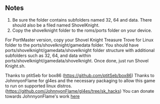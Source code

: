 ## Notes

1. Be sure the folder contains subfolders named 32, 64 and data. There should also be a filed named ShovelKnight.
2. Copy the shovelknight folder to the roms/ports folder on your device.


For PortMaster version, copy your Shovel Knight Treasure Trove for Linux folder to the ports/shovelknight/gamedata folder.  You should have ports/shovelknight/gamedata/shovelknight folder structure with additional subfolders such as 32, 64, and data within ports/shovelknight/gamedata/shovelknight.  Once done, just run Shovel Knight.sh.

Thanks to ptitSeb for box86 (https://github.com/ptitSeb/box86)
Thanks to JohnnyonFlame for gl4es and the necessary packaging to allow this game to run on supported linux distros. (https://github.com/JohnnyonFlame/gl4es/tree/sk_hacks)
You can donate towards JohnnyonFlame's work [here](https://ko-fi.com/johnnyonflame)





